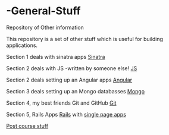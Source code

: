 # -General-Stuff
Repository of Other information

This repository is a set of other stuff which is useful for building applications.

Section 1 deals with sinatra apps 
[Sinatra](https://github.com/timoxman/-General-Stuff/wiki/Sinatra)

Section 2 deals with JS -written by someone else! [JS](https://gist.github.com/gerard-morera/9e694f6951074c3ef06e)

Section 2 deals setting up an Angular apps
[Angular](https://github.com/timoxman/-General-Stuff/wiki/Angular)

Section 3 deals setting up an Mongo databasses
[Mongo](https://github.com/timoxman/-General-Stuff/wiki/Mongo)

Section 4, my best friends Git and GitHub 
[Git](https://github.com/timoxman/-General-Stuff/wiki/Github)

Section 5, Rails Apps 
[Rails](https://github.com/timoxman/-General-Stuff/wiki/Rails)
with [single page apps](https://github.com/timoxman/-General-Stuff/wiki/Single-Page-Apps)

[Post course stuff](https://github.com/timoxman/-General-Stuff/wiki/postcourse)
